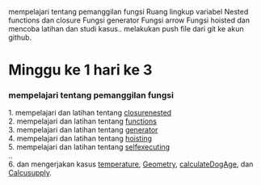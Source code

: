 mempelajari tentang pemanggilan fungsi
Ruang lingkup variabel
Nested functions dan closure
Fungsi generator
Fungsi arrow
Fungsi hoisted
dan mencoba latihan dan studi kasus..
melakukan push file dari git ke akun github.

<strong><h1>Minggu ke 1 hari ke 3 </h1></strong> 
<h3>mempelajari tentang pemanggilan fungsi</h3> 
1. mempelajari dan latihan tentang  <a href="https://github.com/ajisukmo44/praxis-academy/blob/master/novice/01-03/latihan/closurenested.js">closurenested</a> <br>
2. mempelajari dan latihan tentang  <a href="https://github.com/ajisukmo44/praxis-academy/blob/master/novice/01-03/latihan/functions.js">functions</a><br>
3. mempelajari dan latihan tentang  <a href="
https://github.com/ajisukmo44/praxis-academy/blob/master/novice/01-03/latihan/generator.js">generator</a> <br>
4. mempelajari dan latihan tentang  <a href="https://github.com/ajisukmo44/praxis-academy/blob/master/novice/01-03/latihan/hoisting.js">hoisting</a><br>
5. mempelajari dan latihan tentang  <a href="https://github.com/ajisukmo44/praxis-academy/blob/master/novice/01-03/latihan/selfexecuting.js">selfexecuting</a><br>
..<br>
6. dan mengerjakan kasus  <a href="https://github.com/ajisukmo44/praxis-academy/blob/master/novice/01-03/kasus/temperature.js">temperature</a>,  <a href="https://github.com/ajisukmo44/praxis-academy/blob/master/novice/01-03/kasus/calcGeometry.js">Geometry</a>,  <a href="https://github.com/ajisukmo44/praxis-academy/blob/master/novice/01-03/kasus/calculateDogAge.js">calculateDogAge</a>,  dan <a href="https://github.com/ajisukmo44/praxis-academy/blob/master/novice/01-03/kasus/calcusupply.js">Calcusupply</a>. 
